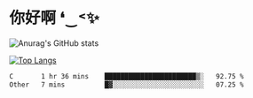 # 你好啊 ❛‿˂✨

![Anurag's GitHub stats](https://github-readme-stats.vercel.app/api?username=ZombieFly&count_private=true&show_icons=true)

[![Top Langs](https://github-readme-stats.vercel.app/api/top-langs/?username=ZombieFly&layout=compact&count_private=true&hide=Ruby,makefile)](https://github.com/anuraghazra/github-readme-stats)

<!--START_SECTION:waka-->

```txt
C       1 hr 36 mins    ███████████████████████▒░   92.75 %
Other   7 mins          █▓░░░░░░░░░░░░░░░░░░░░░░░   07.25 %
```

<!--END_SECTION:waka-->
